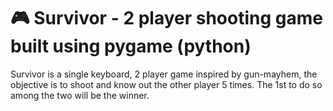 # 🎮 Survivor -  2 player shooting game built using pygame (python) 

Survivor is a single keyboard, 2 player game inspired by gun-mayhem,
the objective is to shoot and know out the other player 5 times.
The 1st to do so among the two will be the winner.

